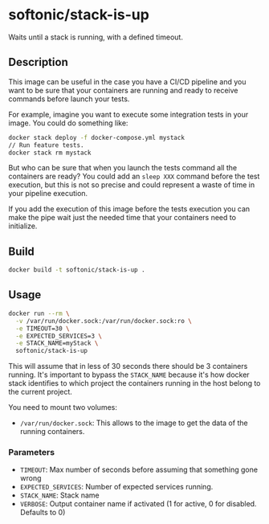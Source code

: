 # softonic/stack-is-up

Waits until a stack is running, with a defined timeout.

## Description

This image can be useful in the case you have a CI/CD pipeline and you want to be sure that
your containers are running and ready to receive commands before launch your tests.

For example, imagine you want to execute some integration tests in your image. You could do something like:

``` bash
docker stack deploy -f docker-compose.yml mystack
// Run feature tests.
docker stack rm mystack
```

But who can be sure that when you launch the tests command all the containers are ready?
You could add an `sleep XXX` command before the test execution, but this is not so precise and could
represent a waste of time in your pipeline execution.

If you add the execution of this image before the tests execution you can make the pipe wait just the needed
time that your containers need to initialize.

## Build

``` bash
docker build -t softonic/stack-is-up .
```

## Usage

``` bash
docker run --rm \
  -v /var/run/docker.sock:/var/run/docker.sock:ro \
  -e TIMEOUT=30 \
  -e EXPECTED_SERVICES=3 \
  -e STACK_NAME=myStack \
  softonic/stack-is-up
```

This will assume that in less of 30 seconds there should be 3 containers running.
It's important to bypass the `STACK_NAME` because it's how docker stack identifies
to which project the containers running in the host belong to the current project.

You need to mount two volumes:

- `/var/run/docker.sock`: This allows to the image to get the data of the running containers.

### Parameters

- `TIMEOUT`: Max number of seconds before assuming that something gone wrong
- `EXPECTED_SERVICES`: Number of expected services running.
- `STACK_NAME`: Stack name
- `VERBOSE`: Output container name if activated (1 for active, 0 for disabled. Defaults to 0)
